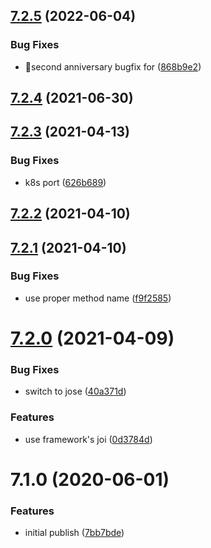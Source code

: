 ## [7.2.5](https://github.com/softwaregroup-bg/ut-port-skype-sim/compare/v7.2.4...v7.2.5) (2022-06-04)


### Bug Fixes

* 🎉second anniversary bugfix for ([868b9e2](https://github.com/softwaregroup-bg/ut-port-skype-sim/commit/868b9e270466bcd09e00dbde437b2bee3b96e6ab))



## [7.2.4](https://github.com/softwaregroup-bg/ut-port-skype-sim/compare/v7.2.3...v7.2.4) (2021-06-30)



## [7.2.3](https://github.com/softwaregroup-bg/ut-port-skype-sim/compare/v7.2.2...v7.2.3) (2021-04-13)


### Bug Fixes

* k8s port ([626b689](https://github.com/softwaregroup-bg/ut-port-skype-sim/commit/626b689ba373e7f50c53fa35423dd3310a3c6ae5))



## [7.2.2](https://github.com/softwaregroup-bg/ut-port-skype-sim/compare/v7.2.1...v7.2.2) (2021-04-10)



## [7.2.1](https://github.com/softwaregroup-bg/ut-port-skype-sim/compare/v7.2.0...v7.2.1) (2021-04-10)


### Bug Fixes

* use proper method name ([f9f2585](https://github.com/softwaregroup-bg/ut-port-skype-sim/commit/f9f25851e3ab9e9f7f1cd765d025109e505d3ed5))



# [7.2.0](https://github.com/softwaregroup-bg/ut-port-skype-sim/compare/v7.1.0...v7.2.0) (2021-04-09)


### Bug Fixes

* switch to jose ([40a371d](https://github.com/softwaregroup-bg/ut-port-skype-sim/commit/40a371d4d36b75fd68218693b0070298d0b88507))


### Features

* use framework's joi ([0d3784d](https://github.com/softwaregroup-bg/ut-port-skype-sim/commit/0d3784d2465670ad8c2ddcaaa12cc7c369936131))



# 7.1.0 (2020-06-01)


### Features

* initial publish ([7bb7bde](https://github.com/softwaregroup-bg/ut-port-skype-sim/commit/7bb7bdef6f3af43ea88ee70c018daeafcfb24fd1))



